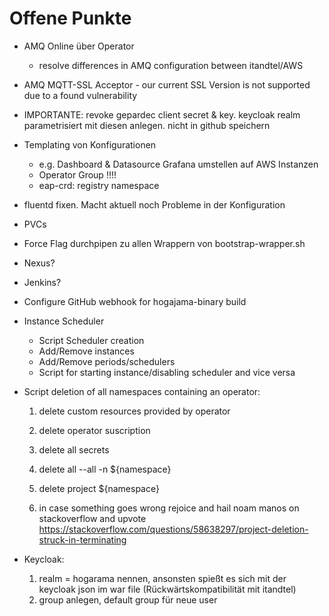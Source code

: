 # Offene Punkte

- AMQ Online über Operator
    - resolve differences in AMQ configuration between itandtel/AWS
- AMQ MQTT-SSL Acceptor - our current SSL Version is not supported due to a found vulnerability
- IMPORTANTE: revoke gepardec client secret & key. keycloak realm parametrisiert mit diesen anlegen. nicht in github speichern
- Templating von Konfigurationen
    - e.g. Dashboard & Datasource Grafana umstellen auf AWS Instanzen
    - Operator Group !!!!
    - eap-crd: registry namespace  
- fluentd fixen. Macht aktuell noch Probleme in der Konfiguration
- PVCs
- Force Flag durchpipen zu allen Wrappern von bootstrap-wrapper.sh
- Nexus?
- Jenkins?
- Configure GitHub webhook for hogajama-binary build
- Instance Scheduler
    - Script Scheduler creation
    - Add/Remove instances
    - Add/Remove periods/schedulers
    - Script for starting instance/disabling scheduler and vice versa

- Script deletion of all namespaces containing an operator: 
    1. delete custom resources provided by operator
    2. delete operator suscription
    3. delete all secrets
    4. delete all --all -n ${namespace}
    5. delete project ${namespace}
    
    6. in case something goes wrong rejoice and hail noam manos on stackoverflow and upvote https://stackoverflow.com/questions/58638297/project-deletion-struck-in-terminating
    
- Keycloak: 
    1. realm = hogarama nennen, ansonsten spießt es sich mit der keycloak json im war file (Rückwärtskompatibilität mit itandtel)
    2. group anlegen, default group für neue user 